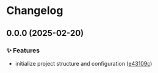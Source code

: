 # Changelog

## 0.0.0 (2025-02-20)


### ✨ Features

* initialize project structure and configuration ([e43109c](https://github.com/liblaf/sing-box-schema/commit/e43109c275737a700243f415c09375f1b99ac91a))
